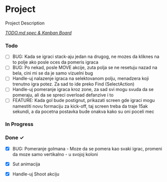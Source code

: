 # Project

Project Description

<em>[TODO.md spec & Kanban Board](https://bit.ly/3fCwKfM)</em>

### Todo

- [ ] BUG: Kada se igraci stack-aju jedan na drugog, ne mozes da kliknes na to polje ako posle oces da pomeris igraca  
- [ ] BUG: Po nekad, posle MOVE akcije, zuta polja se ne resetuju nazad na bela, cini mi se da je samo vizuelni bug  
- [ ] Handle-uj nalazenje igraca na selektovanom polju, menadzera koji trenutno igra potez. Za sad to ide preko Find (SelectAction)  
- [ ] Handle-uj pomeranje igraca kroz zone, za sad svi mogu svuda da se pomeraju, ali da se spreci overload defanzive i to  
- [ ] FEATURE: Kada gol bude postignut, prikazati screen gde igraci mogu namestiti novu formaciju za kick-off, taj screen treba da traje 15ak sekundi, a da pocetna postavka bude onakva kako su oni poceli mec  

### In Progress


### Done ✓

- [x] BUG: Pomeranje golmana - Moze da se pomera kao svaki igrac, promeni da moze samo vertikalno - u svojoj koloni  
- [x] Sut animacija  
- [x] Handle-uj Shoot akciju  

